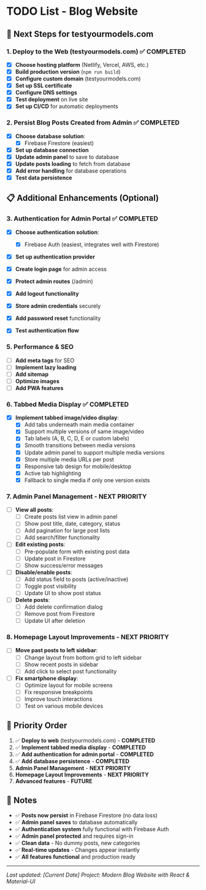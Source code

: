 
# TODO List - Blog Website

## 🚀 **Next Steps for testyourmodels.com**

### **1. Deploy to the Web (testyourmodels.com)** ✅ **COMPLETED**
- [x] **Choose hosting platform** (Netlify, Vercel, AWS, etc.)
- [x] **Build production version** (`npm run build`)
- [x] **Configure custom domain** (testyourmodels.com)
- [x] **Set up SSL certificate**
- [x] **Configure DNS settings**
- [x] **Test deployment** on live site
- [x] **Set up CI/CD** for automatic deployments

### **2. Persist Blog Posts Created from Admin** ✅ **COMPLETED**
- [x] **Choose database solution**:
  - [x] Firebase Firestore (easiest)
- [x] **Set up database connection**
- [x] **Update admin panel** to save to database
- [x] **Update posts loading** to fetch from database
- [x] **Add error handling** for database operations
- [x] **Test data persistence**

## 📋 **Additional Enhancements (Optional)**

### **3. Authentication for Admin Portal** ✅ **COMPLETED**
- [x] **Choose authentication solution**:
  - [x] Firebase Auth (easiest, integrates well with Firestore)
- [x] **Set up authentication provider**
- [x] **Create login page** for admin access
- [x] **Protect admin routes** (/admin)
- [x] **Add logout functionality**
- [x] **Store admin credentials** securely
- [x] **Add password reset** functionality
- [x] **Test authentication flow**


### **5. Performance & SEO**
- [ ] **Add meta tags** for SEO
- [ ] **Implement lazy loading**
- [ ] **Add sitemap**
- [ ] **Optimize images**
- [ ] **Add PWA features**

### **6. Tabbed Media Display** ✅ **COMPLETED**
- [x] **Implement tabbed image/video display**:
  - [x] Add tabs underneath main media container
  - [x] Support multiple versions of same image/video
  - [x] Tab labels (A, B, C, D, E or custom labels)
  - [x] Smooth transitions between media versions
  - [x] Update admin panel to support multiple media versions
  - [x] Store multiple media URLs per post
  - [x] Responsive tab design for mobile/desktop
  - [x] Active tab highlighting
  - [x] Fallback to single media if only one version exists

### **7. Admin Panel Management** - **NEXT PRIORITY**
- [ ] **View all posts**:
  - [ ] Create posts list view in admin panel
  - [ ] Show post title, date, category, status
  - [ ] Add pagination for large post lists
  - [ ] Add search/filter functionality
- [ ] **Edit existing posts**:
  - [ ] Pre-populate form with existing post data
  - [ ] Update post in Firestore
  - [ ] Show success/error messages
- [ ] **Disable/enable posts**:
  - [ ] Add status field to posts (active/inactive)
  - [ ] Toggle post visibility
  - [ ] Update UI to show post status
- [ ] **Delete posts**:
  - [ ] Add delete confirmation dialog
  - [ ] Remove post from Firestore
  - [ ] Update UI after deletion

### **8. Homepage Layout Improvements** - **NEXT PRIORITY**
- [ ] **Move past posts to left sidebar**:
  - [ ] Change layout from bottom grid to left sidebar
  - [ ] Show recent posts in sidebar
  - [ ] Add click to select post functionality
- [ ] **Fix smartphone display**:
  - [ ] Optimize layout for mobile screens
  - [ ] Fix responsive breakpoints
  - [ ] Improve touch interactions
  - [ ] Test on various mobile devices

## 🎯 **Priority Order**
1. ✅ **Deploy to web** (testyourmodels.com) - **COMPLETED**
2. ✅ **Implement tabbed media display** - **COMPLETED**
3. ✅ **Add authentication for admin portal** - **COMPLETED**
4. ✅ **Add database persistence** - **COMPLETED**
5. **Admin Panel Management** - **NEXT PRIORITY**
6. **Homepage Layout Improvements** - **NEXT PRIORITY**
7. **Advanced features** - **FUTURE**

## 📝 **Notes**
- ✅ **Posts now persist** in Firebase Firestore (no data loss)
- ✅ **Admin panel saves** to database automatically
- ✅ **Authentication system** fully functional with Firebase Auth
- ✅ **Admin panel protected** and requires sign-in
- ✅ **Clean data** - No dummy posts, new categories
- ✅ **Real-time updates** - Changes appear instantly
- ✅ **All features functional** and production ready

---
*Last updated: [Current Date]*
*Project: Modern Blog Website with React & Material-UI*
